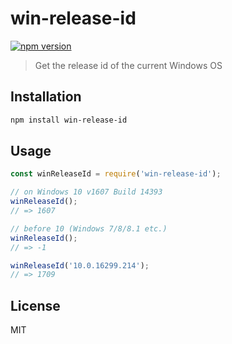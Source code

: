 # win-release-id

[![npm version](https://img.shields.io/npm/v/win-release-id.svg)](https://www.npmjs.com/package/win-release-id)

> Get the release id of the current Windows OS

## Installation

```sh
npm install win-release-id
```

## Usage

```js
const winReleaseId = require('win-release-id');

// on Windows 10 v1607 Build 14393
winReleaseId();
// => 1607

// before 10 (Windows 7/8/8.1 etc.)
winReleaseId();
// => -1

winReleaseId('10.0.16299.214');
// => 1709
```

## License

MIT
